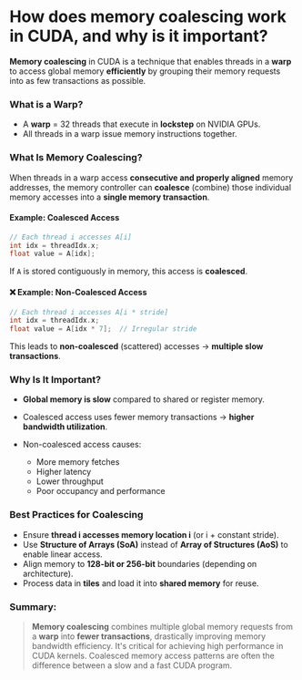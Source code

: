 # How does memory coalescing work in CUDA, and why is it important?

**Memory coalescing** in CUDA is a technique that enables threads in a **warp** to access global memory **efficiently** by grouping their memory requests into as few transactions as possible.

### What is a Warp?

- A **warp** = 32 threads that execute in **lockstep** on NVIDIA GPUs.
- All threads in a warp issue memory instructions together.

### What Is Memory Coalescing?

When threads in a warp access **consecutive and properly aligned** memory addresses, the memory controller can **coalesce** (combine) those individual memory accesses into a **single memory transaction**.

#### Example: Coalesced Access

```cpp
// Each thread i accesses A[i]
int idx = threadIdx.x;
float value = A[idx];
```

If `A` is stored contiguously in memory, this access is **coalesced**.

#### ❌ Example: Non-Coalesced Access

```cpp
// Each thread i accesses A[i * stride]
int idx = threadIdx.x;
float value = A[idx * 7];  // Irregular stride
```

This leads to **non-coalesced** (scattered) accesses → **multiple slow transactions**.

### Why Is It Important?

- **Global memory is slow** compared to shared or register memory.
- Coalesced access uses fewer memory transactions → **higher bandwidth utilization**.
- Non-coalesced access causes:

  - More memory fetches
  - Higher latency
  - Lower throughput
  - Poor occupancy and performance

### Best Practices for Coalescing

- Ensure **thread i accesses memory location i** (or i + constant stride).
- Use **Structure of Arrays (SoA)** instead of **Array of Structures (AoS)** to enable linear access.
- Align memory to **128-bit or 256-bit** boundaries (depending on architecture).
- Process data in **tiles** and load it into **shared memory** for reuse.

### Summary:

> **Memory coalescing** combines multiple global memory requests from a **warp** into **fewer transactions**, drastically improving memory bandwidth efficiency. It's critical for achieving high performance in CUDA kernels. Coalesced memory access patterns are often the difference between a slow and a fast CUDA program.
